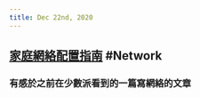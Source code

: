 ```yaml
---
title: Dec 22nd, 2020
---
```


## [家庭網絡配置指南](https://yach.me/2020/10/06/2020-%e7%94%9f%e6%b4%bb%e6%89%8b%e5%86%8c%e7%b3%bb%e5%88%97%ef%bc%9a%e5%ae%b6%e7%94%a8%e7%bd%91%e7%bb%9c%e9%85%8d%e7%bd%ae%e4%b8%8e%e9%80%89%e8%b4%ad%e6%8c%87%e5%8d%97/) #Network
### 有感於之前在少數派看到的一篇寫網絡的文章
##
## [](https://gaoryrt.com/2020/03-03-what_you_need_to_know_to_be_a_front_end_developer/)

